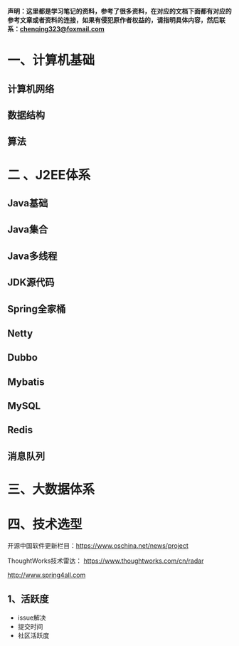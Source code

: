 **声明：这里都是学习笔记的资料，参考了很多资料，在对应的文档下面都有对应的参考文章或者资料的连接，如果有侵犯原作者权益的，请指明具体内容，然后联系：chenqing323@foxmail.com**

# 一、计算机基础

## 计算机网络

## 数据结构

## 算法

# 二 、J2EE体系

## Java基础

## Java集合

## Java多线程

## JDK源代码

## Spring全家桶

## Netty

## Dubbo

## Mybatis

## MySQL

## Redis

## 消息队列

# 三、大数据体系

# 四、技术选型

开源中国软件更新栏目：https://www.oschina.net/news/project

ThoughtWorks技术雷达： https://www.thoughtworks.com/cn/radar

http://www.spring4all.com

## 1、活跃度

- issue解决
- 提交时间
- 社区活跃度